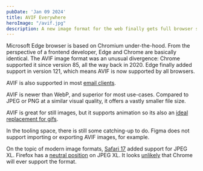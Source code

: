 ```yaml
---
pubDate: 'Jan 09 2024'
title: AVIF Everywhere
heroImage: "/avif.jpg"
description: A new image format for the web finally gets full browser support.
---
```


Microsoft Edge browser is based on Chromium under-the-hood. From the perspective of a frontend developer, Edge and Chrome are basically identical. The AVIF image format was an unusual divergence: Chrome supported it since version 85, all the way back in 2020. Edge finally added support in version 121, which means AVIF is now supported by all browsers.

AVIF is also supported in most [email clients](https://www.caniemail.com/features/image-avif/). 

AVIF is newer than WebP, and superior for most use-cases. Compared to JPEG or PNG at a similar visual quality, it offers a vastly smaller file size.

AVIF is great for still images, but it supports animation so its also an [ideal replacement for gifs](https://css-tricks.com/gifs-without-the-gif-the-most-performant-image-and-video-options-right-now/).

In the tooling space, there is still some catching-up to do. Figma does not support importing or exporting AVIF images, for example. 

On the topic of modern image formats, [Safari 17](https://developer.apple.com/documentation/safari-release-notes/safari-17-release-notes#Images) added support for JPEG XL. Firefox has a [neutral position](https://github.com/mozilla/standards-positions/issues/522#issuecomment-1409539985) on JPEG XL. It looks [unlikely](https://x.com/jonsneyers/status/1591101173846925312?s=20) that Chrome will ever support the format. 